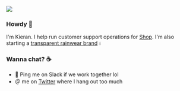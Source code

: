 ![](https://screenshot.click/91cda591-5c62-4352-80f7-197a30e77707-310f3143-6e31-4ebe-92ff-c8b28428bba1-v1.png_2020-07-15_16-44-24.png)

### Howdy 👋

I'm Kieran. I help run customer support operations for [Shop](https://shop.app/). I'm also starting a [transparent rainwear brand](https://heycloaked.com/) 💧

### Wanna chat? ☕️

* 💬 Ping me on Slack if we work together lol 
* ＠ me on [Twitter](https://twitter.com/albertaboy) where I hang out too much 
